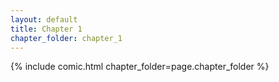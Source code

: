 ```yaml
---
layout: default
title: Chapter 1
chapter_folder: chapter_1
---
```


{% include comic.html chapter_folder=page.chapter_folder %}

